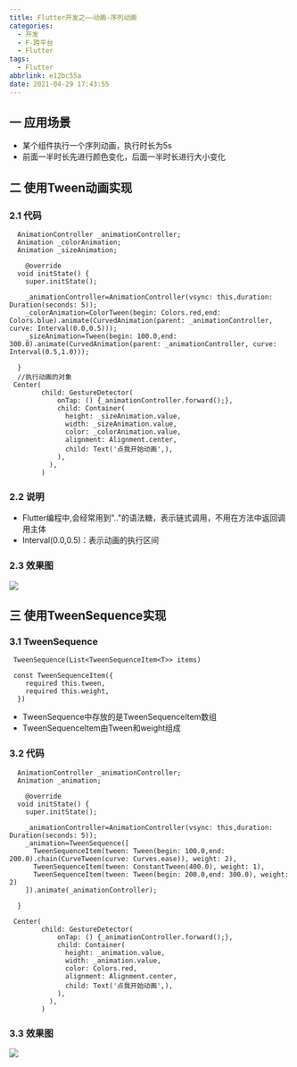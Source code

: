 ```yaml
---
title: Flutter开发之——动画-序列动画
categories:
  - 开发
  - F-跨平台
  - Flutter
tags:
  - Flutter
abbrlink: e12bc55a
date: 2021-04-29 17:43:55
---
```

## 一 应用场景

* 某个组件执行一个序列动画，执行时长为5s
* 前面一半时长先进行颜色变化，后面一半时长进行大小变化

<!--more-->

## 二  使用Tween动画实现

### 2.1 代码

```
  AnimationController _animationController;
  Animation _colorAnimation;
  Animation _sizeAnimation;
  
    @override
  void initState() {
    super.initState();

    _animationController=AnimationController(vsync: this,duration: Duration(seconds: 5));
    _colorAnimation=ColorTween(begin: Colors.red,end: Colors.blue).animate(CurvedAnimation(parent: _animationController, curve: Interval(0.0,0.5)));
    _sizeAnimation=Tween(begin: 100.0,end: 300.0).animate(CurvedAnimation(parent: _animationController, curve: Interval(0.5,1.0)));

  }
  //执行动画的对象
 Center(
        child: GestureDetector(
            onTap: () {_animationController.forward();},
            child: Container(
              height: _sizeAnimation.value,
              width: _sizeAnimation.value,
              color: _colorAnimation.value,
              alignment: Alignment.center,
              child: Text('点我开始动画',),
            ),
          ),
        ) 
```

### 2.2 说明

* Flutter编程中,会经常用到".."的语法糖，表示链式调用，不用在方法中返回调用主体
* Interval(0.0,0.5)：表示动画的执行区间

### 2.3 效果图

![][1]

## 三 使用TweenSequence实现

### 3.1 TweenSequence

```
 TweenSequence(List<TweenSequenceItem<T>> items)
 
 const TweenSequenceItem({
    required this.tween,
    required this.weight,
  })
```

* TweenSequence中存放的是TweenSequenceItem数组
* TweenSequenceItem由Tween和weight组成

### 3.2 代码

```
  AnimationController _animationController;
  Animation _animation;
  
    @override
  void initState() {
    super.initState();

    _animationController=AnimationController(vsync: this,duration: Duration(seconds: 5));
    _animation=TweenSequence([
      TweenSequenceItem(tween: Tween(begin: 100.0,end: 200.0).chain(CurveTween(curve: Curves.ease)), weight: 2),
      TweenSequenceItem(tween: ConstantTween(400.0), weight: 1),
      TweenSequenceItem(tween: Tween(begin: 200.0,end: 300.0), weight: 2)
    ]).animate(_animationController);

  }
  
 Center(
        child: GestureDetector(
            onTap: () {_animationController.forward();},
            child: Container(
              height: _animation.value,
              width: _animation.value,
              color: Colors.red,
              alignment: Alignment.center,
              child: Text('点我开始动画',),
            ),
          ),
        ) 
```

### 3.3 效果图
![][2]



[1]:https://cdn.jsdelivr.net/gh/PGzxc/CDN@master/blog-flutter/flutter-tween-sequence-interval.gif
[2]:https://cdn.jsdelivr.net/gh/PGzxc/CDN@master/blog-flutter/flutter_tween_sequence_item.gif